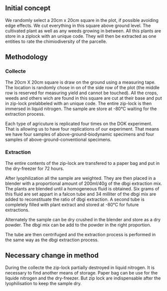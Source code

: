
## Initial concept 

We randomly select a 20cm x 20cm square in the plot, if possible avoiding edge effects. We cut everything in this square above ground level. The cultivated plant as well as any weeds growing in between. All this plants are store in a ziplock with an unique code. They will then be extracted as one entities to rate the chimiodiversity of the parcelle. 

## Methodology 
### Collecte 
The 20cm X 20cm square is draw on the ground using a measuring tape. The location is randomly chose in on of the side row of the plot (the middle row is reserved for measuring yield and cannot be touched).  All the crops, weeds and others wich are found in this square are cut at their base and put in zip-lock prelabbeled with an unique code. The entire zip-lock is then immersed in liquid nitrogen. The sample are store at -80°C waiting for the extraction process. 

Each type of agricuture is replicated four times on the DOK experiment. That is allowing us to have four replications of our experiment. That means we have four samples of above-ground-biodynamic specimens and four samples of above-ground-conventional specimens. 

### Extraction 
The entire contents of the zip-lock are transfered to a paper bag and put in the dry-freezer for 72 hours.  

After lyophilization all the sample are weighted. They are then placed in a blender with a proportional amount of 200ml/40g of the dbgi extraction mix. The plants are blended until a homogeneous fluid is obtained. Six grams of this fluid are set appart in a falcon tube and 34 milliter of the dbgi mix are added to reconstituate the ratio of dbgi extraction. A second tube is completely filled with plant extract and stored at -80°C for future extractions. 

Alternately the sample can be dry crushed in the blender and store as a dry powder. The dbgi mix can be add to the powder in the right proportion. 

The tube are then centrifuged  and the extraction process is performed in the same way as the dbgi extraction process. 

## Necessary change in method 
During the collecte the zip-lock partially destroyed in liquid nitrogen. It is necessary to find another means of storage. Paper bag can be use for the liquide nitrogen and the dry-freezer. 
But zip lock are indispensable after the lyophilisation to keep the sample dry. 